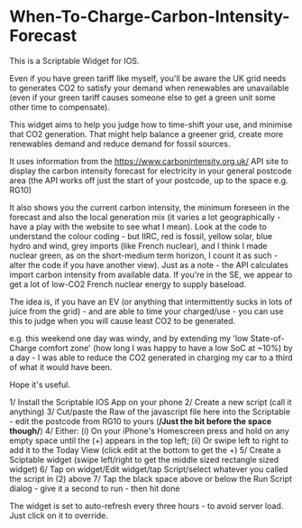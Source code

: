 # When-To-Charge-Carbon-Intensity-Forecast

This is a Scriptable Widget for IOS.

Even if you have green tariff like myself, you'll be aware the UK grid needs to generates CO2 to satisfy your demand when renewables are unavailable (even if your green tariff causes someone else to get a green unit some other time to compensate).

This widget aims to help you judge how to time-shift your use, and minimise that CO2 generation. That might help balance a greener grid, create more renewables demand and reduce demand for fossil sources.

It uses information from the https://www.carbonintensity.org.uk/ API site to display the carbon intensity forecast for electricity in your general postcode area (the API works off just the start of your postcode, up to the space e.g. RG10)

It also shows you the current carbon intensity, the minimum foreseen in the forecast and also the local generation mix (it varies a lot geographically - have a play with the website to see what I mean). Look at the code to understand the colour coding - but IIRC, red is fossil, yellow solar, blue hydro and wind, grey imports (like French nuclear), and I think I made nuclear green, as on the short-medium term horizon, I count it as such - alter the code if you have another view). Just as a note - the API calculates import carbon intensity from available data. If you're in the SE, we appear to get a lot of low-CO2 French nuclear energy to supply baseload.

The idea is, if you have an EV (or anything that intermittently sucks in lots of juice from the grid) - and are able to time your charged/use - you can use this to judge when you will cause least CO2 to be generated.

e.g. this weekend one day was windy, and by extending my 'low State-of-Charge comfort zone' (how long I was happy to have a low SoC at ~10%) by a day - I was able to reduce the CO2 generated in charging my car to a third of what it would have been.

Hope it's useful.

1/ Install the Scriptable IOS App on your phone
2/ Create a new script (call it anything)
3/ Cut/paste the Raw of the javascript file here into the Scriptable - edit the postcode from RG10 to yours (**/Just the bit before the space though/**)
4/ Either:
    (i) On your iPhone's Homescreen press and hold on any empty space until the (+) appears in the top left;
    (ii) Or swipe left to right to add it to the Today View (click edit at the bottom to get the +)
5/ Create a Sciptable widget (swipe left/right to get the middle sized rectangle sized widget)
6/ Tap on widget/Edit widget/tap Script/select whatever you called the script in (2) above
7/ Tap the black space above or below the Run Script dialog - give it a second to run - then hit done

The widget is set to auto-refresh every three hours - to avoid server load. Just click on it to override.
